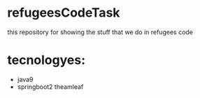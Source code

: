 # refugeesCodeTask
this repository for showing the stuff that we do in refugees code 
# tecnologyes:
<ul>
<li>java9
<li>springboot2
theamleaf 
  
</ul>
